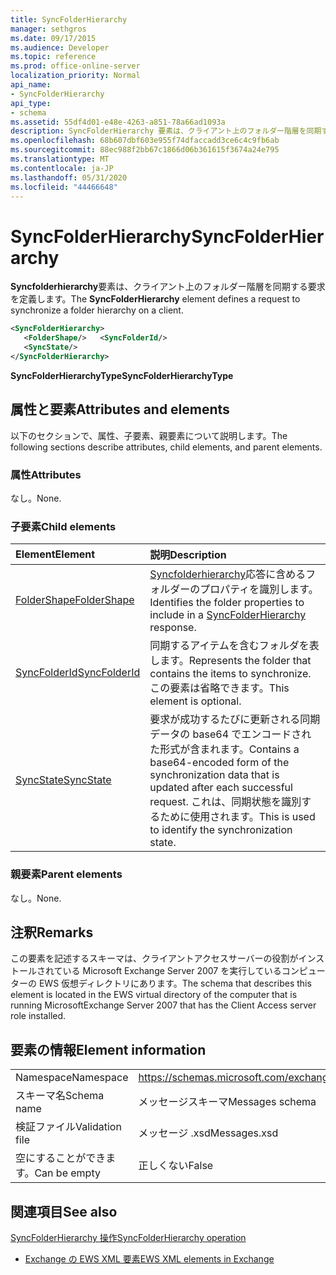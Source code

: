 ```yaml
---
title: SyncFolderHierarchy
manager: sethgros
ms.date: 09/17/2015
ms.audience: Developer
ms.topic: reference
ms.prod: office-online-server
localization_priority: Normal
api_name:
- SyncFolderHierarchy
api_type:
- schema
ms.assetid: 55df4d01-e48e-4263-a851-78a66ad1093a
description: SyncFolderHierarchy 要素は、クライアント上のフォルダー階層を同期する要求を定義します。
ms.openlocfilehash: 68b607dbf603e955f74dfaccadd3ce6c4c9fb6ab
ms.sourcegitcommit: 88ec988f2bb67c1866d06b361615f3674a24e795
ms.translationtype: MT
ms.contentlocale: ja-JP
ms.lasthandoff: 05/31/2020
ms.locfileid: "44466648"
---
```

# <a name="syncfolderhierarchy"></a><span data-ttu-id="0f923-103">SyncFolderHierarchy</span><span class="sxs-lookup"><span data-stu-id="0f923-103">SyncFolderHierarchy</span></span>

<span data-ttu-id="0f923-104">**Syncfolderhierarchy**要素は、クライアント上のフォルダー階層を同期する要求を定義します。</span><span class="sxs-lookup"><span data-stu-id="0f923-104">The **SyncFolderHierarchy** element defines a request to synchronize a folder hierarchy on a client.</span></span> 
  
```xml
<SyncFolderHierarchy>
   <FolderShape/>   <SyncFolderId/>
   <SyncState/>
</SyncFolderHierarchy>
```

 <span data-ttu-id="0f923-105">**SyncFolderHierarchyType**</span><span class="sxs-lookup"><span data-stu-id="0f923-105">**SyncFolderHierarchyType**</span></span>
## <a name="attributes-and-elements"></a><span data-ttu-id="0f923-106">属性と要素</span><span class="sxs-lookup"><span data-stu-id="0f923-106">Attributes and elements</span></span>

<span data-ttu-id="0f923-107">以下のセクションで、属性、子要素、親要素について説明します。</span><span class="sxs-lookup"><span data-stu-id="0f923-107">The following sections describe attributes, child elements, and parent elements.</span></span>
  
### <a name="attributes"></a><span data-ttu-id="0f923-108">属性</span><span class="sxs-lookup"><span data-stu-id="0f923-108">Attributes</span></span>

<span data-ttu-id="0f923-109">なし。</span><span class="sxs-lookup"><span data-stu-id="0f923-109">None.</span></span>
  
### <a name="child-elements"></a><span data-ttu-id="0f923-110">子要素</span><span class="sxs-lookup"><span data-stu-id="0f923-110">Child elements</span></span>

|<span data-ttu-id="0f923-111">**Element**</span><span class="sxs-lookup"><span data-stu-id="0f923-111">**Element**</span></span>|<span data-ttu-id="0f923-112">**説明**</span><span class="sxs-lookup"><span data-stu-id="0f923-112">**Description**</span></span>|
|:-----|:-----|
|[<span data-ttu-id="0f923-113">FolderShape</span><span class="sxs-lookup"><span data-stu-id="0f923-113">FolderShape</span></span>](foldershape.md) <br/> |<span data-ttu-id="0f923-114">[Syncfolderhierarchy](syncfolderhierarchy.md)応答に含めるフォルダーのプロパティを識別します。</span><span class="sxs-lookup"><span data-stu-id="0f923-114">Identifies the folder properties to include in a [SyncFolderHierarchy](syncfolderhierarchy.md) response.</span></span>  <br/> |
|[<span data-ttu-id="0f923-115">SyncFolderId</span><span class="sxs-lookup"><span data-stu-id="0f923-115">SyncFolderId</span></span>](syncfolderid.md) <br/> |<span data-ttu-id="0f923-116">同期するアイテムを含むフォルダを表します。</span><span class="sxs-lookup"><span data-stu-id="0f923-116">Represents the folder that contains the items to synchronize.</span></span> <span data-ttu-id="0f923-117">この要素は省略できます。</span><span class="sxs-lookup"><span data-stu-id="0f923-117">This element is optional.</span></span>  <br/> |
|[<span data-ttu-id="0f923-118">SyncState</span><span class="sxs-lookup"><span data-stu-id="0f923-118">SyncState</span></span>](syncstate-ex15websvcsotherref.md) <br/> |<span data-ttu-id="0f923-119">要求が成功するたびに更新される同期データの base64 でエンコードされた形式が含まれます。</span><span class="sxs-lookup"><span data-stu-id="0f923-119">Contains a base64-encoded form of the synchronization data that is updated after each successful request.</span></span> <span data-ttu-id="0f923-120">これは、同期状態を識別するために使用されます。</span><span class="sxs-lookup"><span data-stu-id="0f923-120">This is used to identify the synchronization state.</span></span>  <br/> |
   
### <a name="parent-elements"></a><span data-ttu-id="0f923-121">親要素</span><span class="sxs-lookup"><span data-stu-id="0f923-121">Parent elements</span></span>

<span data-ttu-id="0f923-122">なし。</span><span class="sxs-lookup"><span data-stu-id="0f923-122">None.</span></span>
  
## <a name="remarks"></a><span data-ttu-id="0f923-123">注釈</span><span class="sxs-lookup"><span data-stu-id="0f923-123">Remarks</span></span>

<span data-ttu-id="0f923-124">この要素を記述するスキーマは、クライアントアクセスサーバーの役割がインストールされている Microsoft Exchange Server 2007 を実行しているコンピューターの EWS 仮想ディレクトリにあります。</span><span class="sxs-lookup"><span data-stu-id="0f923-124">The schema that describes this element is located in the EWS virtual directory of the computer that is running MicrosoftExchange Server 2007 that has the Client Access server role installed.</span></span>
  
## <a name="element-information"></a><span data-ttu-id="0f923-125">要素の情報</span><span class="sxs-lookup"><span data-stu-id="0f923-125">Element information</span></span>

|||
|:-----|:-----|
|<span data-ttu-id="0f923-126">Namespace</span><span class="sxs-lookup"><span data-stu-id="0f923-126">Namespace</span></span>  <br/> |https://schemas.microsoft.com/exchange/services/2006/messages  <br/> |
|<span data-ttu-id="0f923-127">スキーマ名</span><span class="sxs-lookup"><span data-stu-id="0f923-127">Schema name</span></span>  <br/> |<span data-ttu-id="0f923-128">メッセージスキーマ</span><span class="sxs-lookup"><span data-stu-id="0f923-128">Messages schema</span></span>  <br/> |
|<span data-ttu-id="0f923-129">検証ファイル</span><span class="sxs-lookup"><span data-stu-id="0f923-129">Validation file</span></span>  <br/> |<span data-ttu-id="0f923-130">メッセージ .xsd</span><span class="sxs-lookup"><span data-stu-id="0f923-130">Messages.xsd</span></span>  <br/> |
|<span data-ttu-id="0f923-131">空にすることができます。</span><span class="sxs-lookup"><span data-stu-id="0f923-131">Can be empty</span></span>  <br/> |<span data-ttu-id="0f923-132">正しくない</span><span class="sxs-lookup"><span data-stu-id="0f923-132">False</span></span>  <br/> |
   
## <a name="see-also"></a><span data-ttu-id="0f923-133">関連項目</span><span class="sxs-lookup"><span data-stu-id="0f923-133">See also</span></span>



[<span data-ttu-id="0f923-134">SyncFolderHierarchy 操作</span><span class="sxs-lookup"><span data-stu-id="0f923-134">SyncFolderHierarchy operation</span></span>](syncfolderhierarchy-operation.md)


- [<span data-ttu-id="0f923-135">Exchange の EWS XML 要素</span><span class="sxs-lookup"><span data-stu-id="0f923-135">EWS XML elements in Exchange</span></span>](ews-xml-elements-in-exchange.md)


